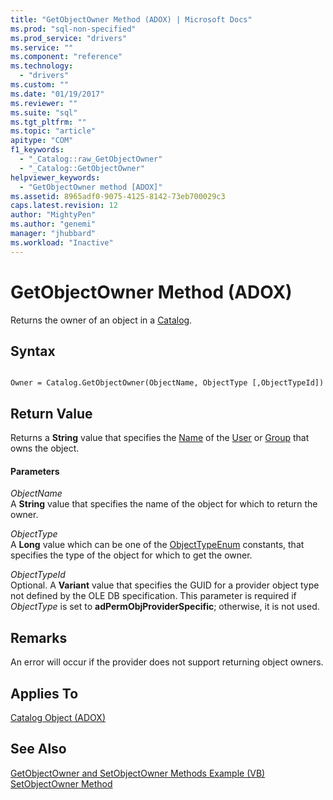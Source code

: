 ```yaml
---
title: "GetObjectOwner Method (ADOX) | Microsoft Docs"
ms.prod: "sql-non-specified"
ms.prod_service: "drivers"
ms.service: ""
ms.component: "reference"
ms.technology:
  - "drivers"
ms.custom: ""
ms.date: "01/19/2017"
ms.reviewer: ""
ms.suite: "sql"
ms.tgt_pltfrm: ""
ms.topic: "article"
apitype: "COM"
f1_keywords: 
  - "_Catalog::raw_GetObjectOwner"
  - "_Catalog::GetObjectOwner"
helpviewer_keywords: 
  - "GetObjectOwner method [ADOX]"
ms.assetid: 8965adf0-9075-4125-8142-73eb700029c3
caps.latest.revision: 12
author: "MightyPen"
ms.author: "genemi"
manager: "jhubbard"
ms.workload: "Inactive"
---
```

# GetObjectOwner Method (ADOX)
Returns the owner of an object in a [Catalog](../../../ado/reference/adox-api/catalog-object-adox.md).  
  
## Syntax  
  
```  
  
Owner = Catalog.GetObjectOwner(ObjectName, ObjectType [,ObjectTypeId])  
```  
  
## Return Value  
 Returns a **String** value that specifies the [Name](../../../ado/reference/adox-api/name-property-adox.md) of the [User](../../../ado/reference/adox-api/user-object-adox.md) or [Group](../../../ado/reference/adox-api/group-object-adox.md) that owns the object.  
  
#### Parameters  
 *ObjectName*  
 A **String** value that specifies the name of the object for which to return the owner.  
  
 *ObjectType*  
 A **Long** value which can be one of the [ObjectTypeEnum](../../../ado/reference/adox-api/objecttypeenum.md) constants, that specifies the type of the object for which to get the owner.  
  
 *ObjectTypeId*  
 Optional. A **Variant** value that specifies the GUID for a provider object type not defined by the OLE DB specification. This parameter is required if *ObjectType* is set to **adPermObjProviderSpecific**; otherwise, it is not used.  
  
## Remarks  
 An error will occur if the provider does not support returning object owners.  
  
## Applies To  
 [Catalog Object (ADOX)](../../../ado/reference/adox-api/catalog-object-adox.md)  
  
## See Also  
 [GetObjectOwner and SetObjectOwner Methods Example (VB)](../../../ado/reference/adox-api/getobjectowner-and-setobjectowner-methods-example-vb.md)   
 [SetObjectOwner Method](../../../ado/reference/adox-api/setobjectowner-method.md)
